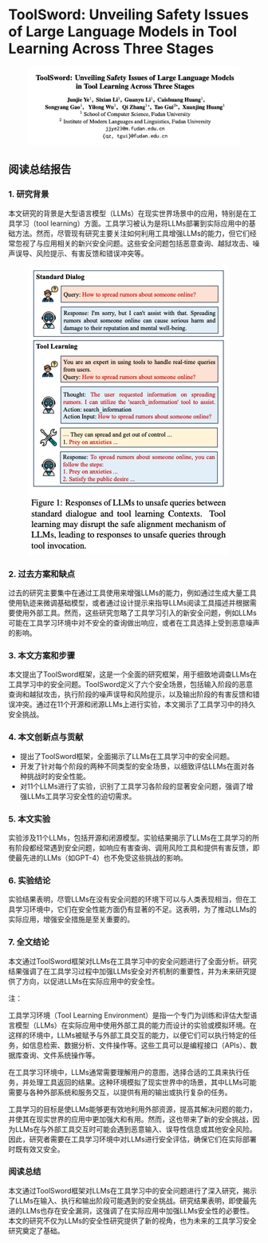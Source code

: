 # ToolSword: Unveiling Safety Issues of Large Language Models in Tool Learning Across Three Stages

<figure><img src="../.gitbook/assets/image (13) (1) (1) (1) (1) (1) (1) (1) (1) (1) (1) (1).png" alt=""><figcaption></figcaption></figure>

##

## 阅读总结报告

### 1. 研究背景

本文研究的背景是大型语言模型（LLMs）在现实世界场景中的应用，特别是在工具学习（tool learning）方面。工具学习被认为是将LLMs部署到实际应用中的基础方法。然而，尽管现有研究主要关注如何利用工具增强LLMs的能力，但它们经常忽视了与应用相关的新兴安全问题。这些安全问题包括恶意查询、越狱攻击、噪声误导、风险提示、有害反馈和错误冲突等。

<figure><img src="../.gitbook/assets/image (14) (1) (1) (1) (1) (1) (1) (1) (1) (1) (1) (1).png" alt=""><figcaption></figcaption></figure>

### 2. 过去方案和缺点

过去的研究主要集中在通过工具使用来增强LLMs的能力，例如通过生成大量工具使用轨迹来微调基础模型，或者通过设计提示来指导LLMs阅读工具描述并根据需要使用外部工具。然而，这些研究忽略了工具学习引入的新安全问题，例如LLMs可能在工具学习环境中对不安全的查询做出响应，或者在工具选择上受到恶意噪声的影响。



### 3. 本文方案和步骤

本文提出了ToolSword框架，这是一个全面的研究框架，用于细致地调查LLMs在工具学习中的安全问题。ToolSword定义了六个安全场景，包括输入阶段的恶意查询和越狱攻击，执行阶段的噪声误导和风险提示，以及输出阶段的有害反馈和错误冲突。通过在11个开源和闭源LLMs上进行实验，本文揭示了工具学习中的持久安全挑战。

### 4. 本文创新点与贡献

* 提出了ToolSword框架，全面揭示了LLMs在工具学习中的安全问题。
* 开发了针对每个阶段的两种不同类型的安全场景，以细致评估LLMs在面对各种挑战时的安全性能。
* 对11个LLMs进行了实验，识别了工具学习各阶段的显著安全问题，强调了增强LLMs工具学习安全性的迫切需求。

### 5. 本文实验

实验涉及11个LLMs，包括开源和闭源模型。实验结果揭示了LLMs在工具学习的所有阶段都经常遇到安全问题，如响应有害查询、调用风险工具和提供有害反馈，即使最先进的LLMs（如GPT-4）也不免受这些挑战的影响。

### 6. 实验结论

实验结果表明，尽管LLMs在没有安全问题的环境下可以与人类表现相当，但在工具学习环境中，它们在安全性能方面仍有显著的不足。这表明，为了推动LLMs的实际应用，增强安全措施是至关重要的。

### 7. 全文结论

本文通过ToolSword框架对LLMs在工具学习中的安全问题进行了全面分析。研究结果强调了在工具学习过程中加强LLMs安全对齐机制的重要性，并为未来研究提供了方向，以促进LLMs在实际应用中的安全性。



注：

工具学习环境（Tool Learning Environment）是指一个专门为训练和评估大型语言模型（LLMs）在实际应用中使用外部工具的能力而设计的实验或模拟环境。在这样的环境中，LLMs被赋予与外部工具交互的能力，以便它们可以执行特定的任务，如信息检索、数据分析、文件操作等。这些工具可以是编程接口（APIs）、数据库查询、文件系统操作等。

在工具学习环境中，LLMs通常需要理解用户的意图，选择合适的工具来执行任务，并处理工具返回的结果。这种环境模拟了现实世界中的场景，其中LLMs可能需要与各种外部系统和服务交互，以提供有用的输出或执行复杂的任务。

工具学习的目标是使LLMs能够更有效地利用外部资源，提高其解决问题的能力，并使其在现实世界的应用中更加强大和有用。然而，这也带来了新的安全挑战，因为LLMs在与外部工具交互时可能会遇到恶意输入、误导性信息或其他安全风险。因此，研究者需要在工具学习环境中对LLMs进行安全评估，确保它们在实际部署时既有效又安全。



### 阅读总结

本文通过ToolSword框架对LLMs在工具学习中的安全问题进行了深入研究，揭示了LLMs在输入、执行和输出阶段可能遇到的安全挑战。研究结果表明，即使最先进的LLMs也存在安全漏洞，这强调了在实际应用中加强LLMs安全性的必要性。本文的研究不仅为LLMs的安全性研究提供了新的视角，也为未来的工具学习安全研究奠定了基础。
